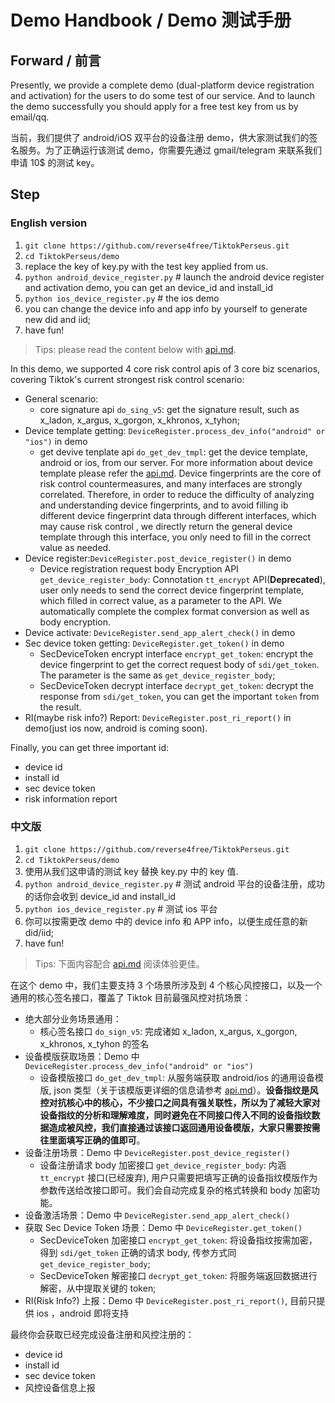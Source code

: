 # Demo Handbook / Demo 测试手册

## Forward / 前言

Presently, we provide a complete demo (dual-platform device registration and activation) for the users to do some test of our service. And to launch the demo successfully you should apply for a free test key from us by email/qq.

当前，我们提供了 android/iOS 双平台的设备注册 demo，供大家测试我们的签名服务。为了正确运行该测试 demo，你需要先通过 gmail/telegram 来联系我们申请 10$ 的测试 key。

## Step

### English version

1. `git clone https://github.com/reverse4free/TiktokPerseus.git` 
2. `cd TiktokPerseus/demo`
3. replace the key of key.py with the test key applied from us.
4. `python android_device_register.py` # launch the android device register and activation demo, you can get an device_id and install_id
5. `python ios_device_register.py` # the ios demo
6. you can change the device info and app info by yourself to generate new did and iid;
7. have fun!

> Tips: please read the content below with [api.md](API.md).

In this demo, we supported 4 core risk control apis of 3 core biz scenarios, covering Tiktok's current strongest risk control scenario:
* General scenario:
    * core signature api `do_sing_v5`: get the signature result, such as x_ladon, x_argus, x_gorgon, x_khronos, x_tyhon;
* Device template getting: `DeviceRegister.process_dev_info("android" or "ios")` in demo
    * get devive tenplate api `do_get_dev_tmpl`: get the device template, android or ios, from our server. For more information about device template please refer the [api.md](API.md). Device fingerprints are the core of risk control countermeasures, and many interfaces are strongly correlated. Therefore, in order to reduce the difficulty of analyzing and understanding device fingerprints, and to avoid filling ib different device fingerprint data through different interfaces, which may cause risk control , we directly return the general device template through this interface, you only need to fill in the correct value as needed.
* Device register:`DeviceRegister.post_device_register()` in demo
    * Device registration request body Encryption API `get_device_register_body`: Connotation `tt_encrypt` API(**Deprecated**), user only needs to send the correct device fingerprint template, which filled in correct value, as a parameter to the API. We automatically complete the complex format conversion as well as body encryption.
* Device activate:  `DeviceRegister.send_app_alert_check()` in demo
* Sec device token getting: `DeviceRegister.get_token()` in demo
    * SecDeviceToken encrypt interface `encrypt_get_token`: encrypt the device fingerprint to get the correct request body of `sdi/get_token`. The parameter is the same as `get_device_register_body`;
    * SecDeviceToken decrypt interface `decrypt_get_token`: decrypt the response from `sdi/get_token`, you can get the important `token` from the result.
* RI(maybe risk info?) Report: `DeviceRegister.post_ri_report()` in demo(just ios now, android is coming soon).

Finally, you can get three important id:
* device id
* install id
* sec device token
* risk information report


### 中文版

1. `git clone https://github.com/reverse4free/TiktokPerseus.git` 
2. `cd TiktokPerseus/demo`
3. 使用从我们这申请的测试 key 替换 key.py 中的 key 值.
4. `python android_device_register.py` # 测试 android 平台的设备注册，成功的话你会收到 device_id and install_id
5. `python ios_device_register.py` # 测试 ios 平台
6. 你可以按需更改 demo 中的 device info 和 APP info，以便生成任意的新 did/iid;
7. have fun!


> Tips: 下面内容配合 [api.md](API.md) 阅读体验更佳。

在这个 demo 中，我们主要支持 3 个场景所涉及到 4 个核心风控接口，以及一个通用的核心签名接口，覆盖了 Tiktok 目前最强风控对抗场景：
* 绝大部分业务场景通用：
    * 核心签名接口 `do_sign_v5`: 完成诸如 x_ladon, x_argus, x_gorgon, x_khronos, x_tyhon 的签名
* 设备模版获取场景：Demo 中 `DeviceRegister.process_dev_info("android" or "ios")`
    * 设备模版接口 `do_get_dev_tmpl`: 从服务端获取 android/ios 的通用设备模版, json 类型（关于该模版更详细的信息请参考 [api.md](API.md)）。**设备指纹是风控对抗核心中的核心，不少接口之间具有强关联性，所以为了减轻大家对设备指纹的分析和理解难度，同时避免在不同接口传入不同的设备指纹数据造成被风控，我们直接通过该接口返回通用设备模版，大家只需要按需往里面填写正确的值即可**。
* 设备注册场景：Demo 中 `DeviceRegister.post_device_register()`
    * 设备注册请求 body 加密接口 `get_device_register_body`: 内涵 `tt_encrypt` 接口(已经废弃), 用户只需要把填写正确的设备指纹模版作为参数传送给改接口即可。我们会自动完成复杂的格式转换和 body 加密功能。
* 设备激活场景：Demo 中 `DeviceRegister.send_app_alert_check()`
* 获取 Sec Device Token 场景：Demo 中 `DeviceRegister.get_token()`
    * SecDeviceToken 加密接口 `encrypt_get_token`: 将设备指纹按需加密，得到 `sdi/get_token` 正确的请求 body, 传参方式同 `get_device_register_body`;
    * SecDeviceToken 解密接口 `decrypt_get_token`: 将服务端返回数据进行解密，从中提取关键的 token;
* RI(Risk Info?) 上报：Demo 中 `DeviceRegister.post_ri_report()`, 目前只提供 ios ，android 即将支持

最终你会获取已经完成设备注册和风控注册的：
* device id
* install id
* sec device token
* 风控设备信息上报